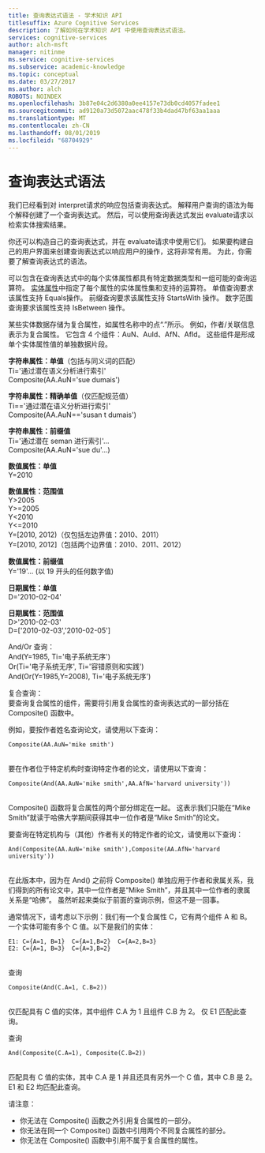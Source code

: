 ```yaml
---
title: 查询表达式语法 - 学术知识 API
titlesuffix: Azure Cognitive Services
description: 了解如何在学术知识 API 中使用查询表达式语法。
services: cognitive-services
author: alch-msft
manager: nitinme
ms.service: cognitive-services
ms.subservice: academic-knowledge
ms.topic: conceptual
ms.date: 03/27/2017
ms.author: alch
ROBOTS: NOINDEX
ms.openlocfilehash: 3b87e04c2d6380a0ee4157e73db0cd4057fadee1
ms.sourcegitcommit: ad9120a73d5072aac478f33b4dad47bf63aa1aaa
ms.translationtype: MT
ms.contentlocale: zh-CN
ms.lasthandoff: 08/01/2019
ms.locfileid: "68704929"
---
```

# <a name="query-expression-syntax"></a>查询表达式语法

我们已经看到对 interpret请求的响应包括查询表达式。 解释用户查询的语法为每个解释创建了一个查询表达式。 然后，可以使用查询表达式发出 evaluate请求以检索实体搜索结果。

你还可以构造自己的查询表达式，并在 evaluate请求中使用它们。 如果要构建自己的用户界面来创建查询表达式以响应用户的操作，这将非常有用。 为此，你需要了解查询表达式的语法。  

可以包含在查询表达式中的每个实体属性都具有特定数据类型和一组可能的查询运算符。 [实体属性](EntityAttributes.md)中指定了每个属性的实体属性集和支持的运算符。 单值查询要求该属性支持 Equals操作。 前缀查询要求该属性支持 StartsWith 操作。 数字范围查询要求该属性支持 IsBetween 操作。

某些实体数据存储为复合属性，如属性名称中的点“.”所示。 例如，作者/关联信息表示为复合属性。 它包含 4 个组件：AuN、AuId、AfN、AfId。 这些组件是形成单个实体属性值的单独数据片段。


**字符串属性：单值**（包括与同义词的匹配）  
Ti='通过潜在语义分析进行索引'  
Composite(AA.AuN='sue dumais')

**字符串属性：精确单值**（仅匹配规范值）  
Ti=='通过潜在语义分析进行索引'  
Composite(AA.AuN=='susan t dumais')
     
**字符串属性：前缀值**   
Ti='通过潜在 seman 进行索引'...  
Composite(AA.AuN='sue du'...)

**数值属性：单值**  
Y=2010
 
**数值属性：范围值**  
Y>2005  
Y>=2005  
Y<2010  
Y<=2010  
Y=\[2010, 2012\)（仅包括左边界值：2010、2011）  
Y=\[2010, 2012\]（包括两个边界值：2010、2011、2012）
 
**数值属性：前缀值**  
Y='19'... (以 19 开头的任何数字值) 
 
**日期属性：单值**  
D='2010-02-04'

**日期属性：范围值**  
D>'2010-02-03'  
D=['2010-02-03','2010-02-05']

And/Or 查询：  
And(Y=1985, Ti='电子系统无序')  
Or(Ti='电子系统无序', Ti='容错原则和实践')  
And(Or(Y=1985,Y=2008), Ti='电子系统无序')
 
复合查询：  
要查询复合属性的组件，需要将引用复合属性的查询表达式的一部分括在 Composite() 函数中。 

例如，要按作者姓名查询论文，请使用以下查询：
```
Composite(AA.AuN='mike smith')
```
<br>要在作者位于特定机构时查询特定作者的论文，请使用以下查询：
```
Composite(And(AA.AuN='mike smith',AA.AfN='harvard university'))
```
<br>Composite() 函数将复合属性的两个部分绑定在一起。 这表示我们只能在“Mike Smith”就读于哈佛大学期间获得其中一位作者是“Mike Smith”的论文。 

要查询在特定机构与（其他）作者有关的特定作者的论文，请使用以下查询：
```
And(Composite(AA.AuN='mike smith'),Composite(AA.AfN='harvard university'))
```
<br>在此版本中，因为在 And() 之前将 Composite() 单独应用于作者和隶属关系，我们得到的所有论文中，其中一位作者是“Mike Smith”，并且其中一位作者的隶属关系是“哈佛”。 虽然听起来类似于前面的查询示例，但这不是一回事。

通常情况下，请考虑以下示例：我们有一个复合属性 C，它有两个组件 A 和 B。一个实体可能有多个 C 值。以下是我们的实体：
```
E1: C={A=1, B=1}  C={A=1,B=2}  C={A=2,B=3}
E2: C={A=1, B=3}  C={A=3,B=2}
```

<br>查询 
```
Composite(And(C.A=1, C.B=2))
```

<br>仅匹配具有 C 值的实体，其中组件 C.A 为 1 且组件 C.B 为 2。 仅 E1 匹配此查询。

查询 
```
And(Composite(C.A=1), Composite(C.B=2))
```
<br>匹配具有 C 值的实体，其中 C.A 是 1 并且还具有另外一个 C 值，其中 C.B 是 2。 E1 和 E2 均匹配此查询。

请注意：  
- 你无法在 Composite() 函数之外引用复合属性的一部分。
- 你无法在同一个 Composite() 函数中引用两个不同复合属性的部分。
- 你无法在 Composite() 函数中引用不属于复合属性的属性。
